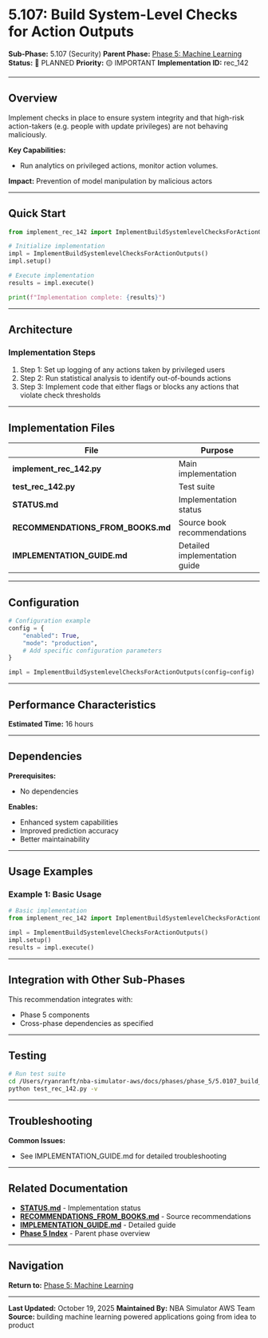 # 5.107: Build System-Level Checks for Action Outputs

**Sub-Phase:** 5.107 (Security)
**Parent Phase:** [Phase 5: Machine Learning](../PHASE_5_INDEX.md)
**Status:** 🔵 PLANNED
**Priority:** 🟡 IMPORTANT
**Implementation ID:** rec_142

---

## Overview

Implement checks in place to ensure system integrity and that high-risk action-takers (e.g. people with update privileges) are not behaving maliciously.

**Key Capabilities:**
- Run analytics on privileged actions, monitor action volumes.

**Impact:**
Prevention of model manipulation by malicious actors

---

## Quick Start

```python
from implement_rec_142 import ImplementBuildSystemlevelChecksForActionOutputs

# Initialize implementation
impl = ImplementBuildSystemlevelChecksForActionOutputs()
impl.setup()

# Execute implementation
results = impl.execute()

print(f"Implementation complete: {results}")
```

---

## Architecture

### Implementation Steps

1. Step 1: Set up logging of any actions taken by privileged users
2. Step 2: Run statistical analysis to identify out-of-bounds actions
3. Step 3: Implement code that either flags or blocks any actions that violate check thresholds

---

## Implementation Files

| File | Purpose |
|------|---------|
| **implement_rec_142.py** | Main implementation |
| **test_rec_142.py** | Test suite |
| **STATUS.md** | Implementation status |
| **RECOMMENDATIONS_FROM_BOOKS.md** | Source book recommendations |
| **IMPLEMENTATION_GUIDE.md** | Detailed implementation guide |

---

## Configuration

```python
# Configuration example
config = {
    "enabled": True,
    "mode": "production",
    # Add specific configuration parameters
}

impl = ImplementBuildSystemlevelChecksForActionOutputs(config=config)
```

---

## Performance Characteristics

**Estimated Time:** 16 hours

---

## Dependencies

**Prerequisites:**
- No dependencies

**Enables:**
- Enhanced system capabilities
- Improved prediction accuracy
- Better maintainability

---

## Usage Examples

### Example 1: Basic Usage

```python
# Basic implementation
from implement_rec_142 import ImplementBuildSystemlevelChecksForActionOutputs

impl = ImplementBuildSystemlevelChecksForActionOutputs()
impl.setup()
results = impl.execute()
```

---

## Integration with Other Sub-Phases

This recommendation integrates with:
- Phase 5 components
- Cross-phase dependencies as specified

---

## Testing

```bash
# Run test suite
cd /Users/ryanranft/nba-simulator-aws/docs/phases/phase_5/5.0107_build_system-level_checks_for_action_outputs
python test_rec_142.py -v
```

---

## Troubleshooting

**Common Issues:**
- See IMPLEMENTATION_GUIDE.md for detailed troubleshooting

---

## Related Documentation

- **[STATUS.md](STATUS.md)** - Implementation status
- **[RECOMMENDATIONS_FROM_BOOKS.md](RECOMMENDATIONS_FROM_BOOKS.md)** - Source recommendations
- **[IMPLEMENTATION_GUIDE.md](IMPLEMENTATION_GUIDE.md)** - Detailed guide
- **[Phase 5 Index](../PHASE_5_INDEX.md)** - Parent phase overview

---

## Navigation

**Return to:** [Phase 5: Machine Learning](../PHASE_5_INDEX.md)

---

**Last Updated:** October 19, 2025
**Maintained By:** NBA Simulator AWS Team
**Source:** building machine learning powered applications going from idea to product
